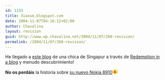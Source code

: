 ```yaml
---
id: 1155
title: Xiaxue.blogspot.com
date: 2004-11-07T04:16:12+02:00
author: Chavalina
layout: revision
guid: http://www.wp.chavalina.net/2004/11/07/260-revision/
permalink: /2004/11/07/260-revision/
---
```

He llegado a <a href="http://xiaxue.blogspot.com/" target="_blank">este blog</a> de una chica de Singapur a trav&eacute;s de <a href="http://blog.codefront.net/archives/2004/11/07/men-turn-into-ugly-things-when-they-know-they-cannot-get-you/" target="_blank">Redemption in a blog</a> y menudo descubrimiento!

**No os perd&aacute;is** la historia sobre <a href="http://xiaxue.blogspot.com/2004/11/phone-sex.html" target="_blank">su nuevo Nokia 8910</a>![emo](/imagenes/emoticonos/risa.gif)